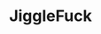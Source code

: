 ---
title: JiggleFuck
crosslinks:
- livven
- MassiveTitsnAss
- MotionBooty
- BustyNaturalPornstars
- CuteModeSlutMode
- whynotasource
- hangers
- slightcellulite
- cumsluts
- tipofmypenis
- thick
- torpedotits
- Alison_Tyler
- DarkHumor
- April_ONeil
- JaydenJaymes
- IAmA
- anriokita
- standingout
- tanlines
---